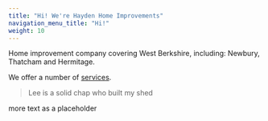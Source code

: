 ```yaml
---
title: "Hi! We're Hayden Home Improvements"
navigation_menu_title: "Hi!"
weight: 10
---
```


Home improvement company covering West Berkshire, including: Newbury, Thatcham and Hermitage. 

We offer a number of [services](services).

> Lee is a solid chap who built my shed

more text as a placeholder
